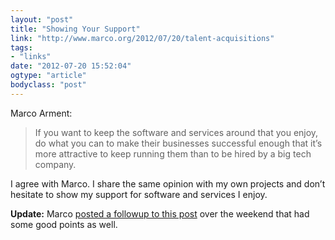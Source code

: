 ```yaml
---
layout: "post"
title: "Showing Your Support"
link: "http://www.marco.org/2012/07/20/talent-acquisitions"
tags: 
- "links"
date: "2012-07-20 15:52:04"
ogtype: "article"
bodyclass: "post"
---
```


Marco Arment:

> If you want to keep the software and services around that you enjoy, do what you can to make their businesses successful enough that it’s more attractive to keep running them than to be hired by a big tech company.

I agree with Marco. I share the same opinion with my own projects and don’t hesitate to show my support for software and services I enjoy.

**Update:** Marco [posted a followup to this post](http://www.marco.org/2012/07/21/followup-talent-acquisitions) over the weekend that had some good points as well.